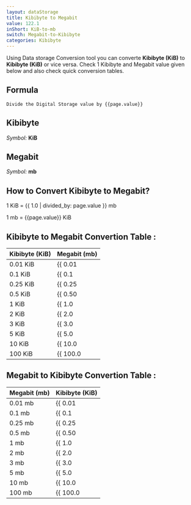 ```yaml
---
layout: dataStorage
title: Kibibyte to Megabit
value: 122.1
inShort: KiB-to-mb
switch: Megabit-to-Kibibyte
categories: Kibibyte
---
```


Using Data storage Conversion tool you can converte **Kibibyte (KiB)** to **Kibibyte (KiB)** or vice versa. Check 1 Kibibyte and Megabit value given below and also check quick conversion tables.

## Formula
`Divide the Digital Storage value by {{page.value}}`

## Kibibyte
*Symbol:* **KiB**

## Megabit
*Symbol:* **mb**

## How to Convert Kibibyte to Megabit?

1 KiB = {{ 1.0 | divided_by: page.value }} mb

1 mb = {{page.value}} KiB


## Kibibyte to Megabit Convertion Table :

| Kibibyte (KiB) | Megabit (mb) |
| ---- | ---- |
| 0.01 KiB | {{ 0.01 | divided_by: page.value }} mb |
| 0.1 KiB | {{ 0.1 | divided_by: page.value }} mb |
| 0.25 KiB | {{ 0.25 | divided_by: page.value }} mb |
| 0.5 KiB | {{ 0.50 | divided_by: page.value }} mb |
| 1 KiB | {{ 1.0 | divided_by: page.value }} mb |
| 2 KiB | {{ 2.0 | divided_by: page.value }} mb |
| 3 KiB | {{ 3.0 | divided_by: page.value }} mb |
| 5 KiB | {{ 5.0 | divided_by: page.value }} mb |
| 10 KiB | {{ 10.0 | divided_by: page.value }} mb |
| 100 KiB | {{ 100.0 | divided_by: page.value }} mb |

## Megabit to Kibibyte Convertion Table :

| Megabit (mb) | Kibibyte (KiB) |
| ---- | ---- |
| 0.01 mb | {{ 0.01 | times: page.value }} KiB |
| 0.1 mb | {{ 0.1 | times: page.value }} KiB |
| 0.25 mb | {{ 0.25 | times: page.value }} KiB |
| 0.5 mb | {{ 0.50 | times: page.value }} KiB |
| 1 mb | {{ 1.0 | times: page.value }} KiB |
| 2 mb | {{ 2.0 | times: page.value }} KiB |
| 3 mb | {{ 3.0 | times: page.value }} KiB |
| 5 mb | {{ 5.0 | times: page.value }} KiB |
| 10 mb | {{ 10.0 | times: page.value }} KiB |
| 100 mb | {{ 100.0 | times: page.value }} KiB |


<script>
document.getElementById('selectInput')[5].selected = true
document.getElementById('selectOutput')[6].selected = true
</script>

